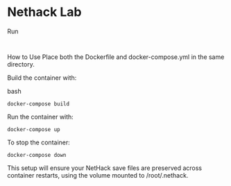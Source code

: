 # Nethack Lab

Run
```shell


```

How to Use
Place both the Dockerfile and docker-compose.yml in the same directory.

Build the container with:

bash

    docker-compose build

Run the container with:

    docker-compose up

To stop the container:

    docker-compose down

This setup will ensure your NetHack save files are preserved across container restarts, using the volume mounted to /root/.nethack.
